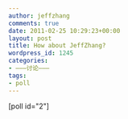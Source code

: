 ```yaml
---
author: jeffzhang
comments: true
date: 2011-02-25 10:29:23+00:00
layout: post
title: How about JeffZhang?
wordpress_id: 1245
categories:
- ———讨论———
tags:
- poll
---
```


[poll id="2"]
